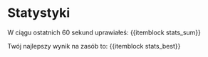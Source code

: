 # Statystyki

W ciągu ostatnich 60 sekund uprawiałeś: {{itemblock stats_sum}}

Twój najlepszy wynik na zasób to: {{itemblock stats_best}}